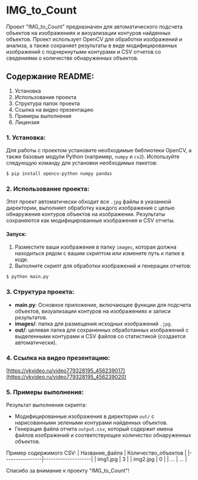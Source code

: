 # IMG_to_Count

Проект "IMG_to_Count" предназначен для автоматического подсчета объектов на изображениях и визуализации контуров найденных объектов. Проект использует OpenCV для обработки изображений и анализа, а также сохраняет результаты в виде модифицированных изображений с подчеркнутыми контурами и CSV отчетов со сведениями о количестве обнаруженных объектов.

## Содержание README:

1. Установка
2. Использование проекта
3. Структура папок проекта
4. Ссылка на видео презентацию
5. Примеры выполнения
6. Лицензия

### 1\. Установка:

Для работы с проектом установите необходимые библиотеки OpenCV, а также базовые модули Python (например, `numpy` и `cv2`). Используйте следующую команду для установки необходимых пакетов:
```bash
$ pip install opencv-python numpy pandas
```

### 2\. Использование проекта:

Этот проект автоматически обходит все `.jpg` файлы в указанной директории, выполняет обработку каждого изображения с целью обнаружения контуров объектов на изображении. Результаты сохраняются как модифицированные изображения и CSV отчеты.

#### Запуск:
1. Разместите ваши изображения в папку `images`, которая должна находиться рядом с вашим скриптом или измените путь к папке в коде.
2. Выполните скрипт для обработки изображений и генерации отчетов:

```bash
$ python main.py
```

### 3\. Структура проекта:

- **main.py**: Основное приложение, включающее функции для подсчета объектов, визуализации контуров на изображениях и записи результатов.
- **images/**: папка для размещения исходных изображений `.jpg`.
- **out/**: целевая папка для сохраненных обработанных изображений с выделенными контурами и CSV файлов со статистикой (создается автоматически).

### 4\. Ссылка на видео презентацию:
[https://vkvideo.ru/video779328195_456239017](https://vkvideo.ru/video779328195_456239020)

### 5\. Примеры выполнения:

Результат выполнения скрипта:
- Модифицированные изображения в директории `out/` с нарисованными зелеными контурами найденных объектов.
- Генерация файла отчета `output.csv`, который содержит имена файлов изображений и соответствующее количество обнаруженных объектов.

Пример содержимого CSV:
| Название_файла  | Количество_объектов |
|----------------|--------------------|
| img1.jpg       | 3                  |
| img2.jpg       | 0                  |
| ...            | ...                |


Спасибо за внимание к проекту "IMG_to_Count"!
